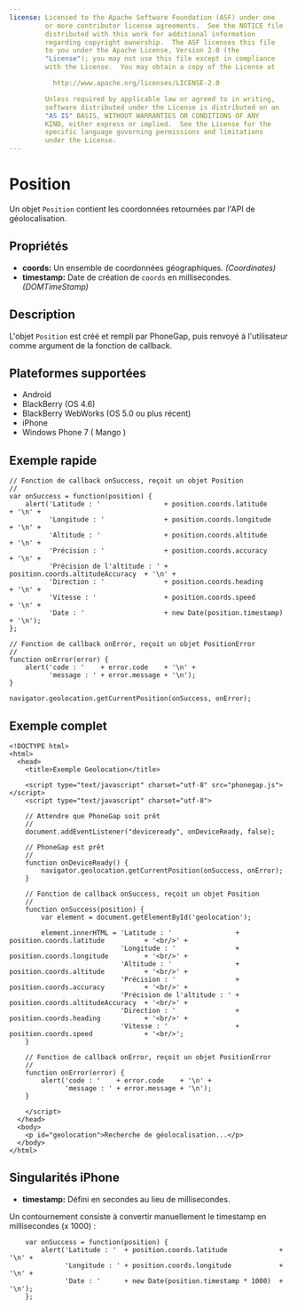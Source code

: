 ```yaml
---
license: Licensed to the Apache Software Foundation (ASF) under one
         or more contributor license agreements.  See the NOTICE file
         distributed with this work for additional information
         regarding copyright ownership.  The ASF licenses this file
         to you under the Apache License, Version 2.0 (the
         "License"); you may not use this file except in compliance
         with the License.  You may obtain a copy of the License at

           http://www.apache.org/licenses/LICENSE-2.0

         Unless required by applicable law or agreed to in writing,
         software distributed under the License is distributed on an
         "AS IS" BASIS, WITHOUT WARRANTIES OR CONDITIONS OF ANY
         KIND, either express or implied.  See the License for the
         specific language governing permissions and limitations
         under the License.
---
```


Position
========

Un objet `Position` contient les coordonnées retournées par l'API de géolocalisation.

Propriétés
----------

- __coords:__ Un ensemble de coordonnées géographiques. _(Coordinates)_
- __timestamp:__ Date de création de `coords` en millisecondes. _(DOMTimeStamp)_

Description
-----------

L'objet `Position` est créé et rempli par PhoneGap, puis renvoyé à l'utilisateur comme argument de la fonction de callback.

Plateformes supportées
----------------------

- Android
- BlackBerry (OS 4.6)
- BlackBerry WebWorks (OS 5.0 ou plus récent)
- iPhone
- Windows Phone 7 ( Mango )

Exemple rapide
--------------

    // Fonction de callback onSuccess, reçoit un objet Position
    //
    var onSuccess = function(position) {
        alert('Latitude : '                + position.coords.latitude          + '\n' +
              'Longitude : '               + position.coords.longitude         + '\n' +
              'Altitude : '                + position.coords.altitude          + '\n' +
              'Précision : '               + position.coords.accuracy          + '\n' +
              'Précision de l'altitude : ' + position.coords.altitudeAccuracy  + '\n' +
              'Direction : '               + position.coords.heading           + '\n' +
              'Vitesse : '                 + position.coords.speed             + '\n' +
              'Date : '                    + new Date(position.timestamp)      + '\n');
    };

    // Fonction de callback onError, reçoit un objet PositionError
    //
    function onError(error) {
        alert('code : '    + error.code    + '\n' +
              'message : ' + error.message + '\n');
    }

    navigator.geolocation.getCurrentPosition(onSuccess, onError);

Exemple complet
---------------

    <!DOCTYPE html>
    <html>
      <head>
        <title>Exemple Geolocation</title>

        <script type="text/javascript" charset="utf-8" src="phonegap.js"></script>
        <script type="text/javascript" charset="utf-8">

        // Attendre que PhoneGap soit prêt
        //
        document.addEventListener("deviceready", onDeviceReady, false);

        // PhoneGap est prêt
        //
        function onDeviceReady() {
            navigator.geolocation.getCurrentPosition(onSuccess, onError);
        }
    
        // Fonction de callback onSuccess, reçoit un objet Position
        //
        function onSuccess(position) {
            var element = document.getElementById('geolocation');
        
            element.innerHTML = 'Latitude : '                + position.coords.latitude          + '<br/>' +
                                'Longitude : '               + position.coords.longitude         + '<br/>' +
                                'Altitude : '                + position.coords.altitude          + '<br/>' +
                                'Précision : '               + position.coords.accuracy          + '<br/>' +
                                'Précision de l'altitude : ' + position.coords.altitudeAccuracy  + '<br/>' +
                                'Direction : '               + position.coords.heading           + '<br/>' +
                                'Vitesse : '                 + position.coords.speed             + '<br/>';
        }
    
	    // Fonction de callback onError, reçoit un objet PositionError
	    //
	    function onError(error) {
	        alert('code : '    + error.code    + '\n' +
	              'message : ' + error.message + '\n');
	    }

        </script>
      </head>
      <body>
        <p id="geolocation">Recherche de géolocalisation...</p>
      </body>
    </html>

Singularités iPhone
-------------------

- __timestamp:__ Défini en secondes au lieu de millisecondes.

Un contournement consiste à convertir manuellement le timestamp en millisecondes (x 1000) :

        var onSuccess = function(position) {
            alert('Latitude : '  + position.coords.latitude             + '\n' +
                  'Longitude : ' + position.coords.longitude            + '\n' +
                  'Date : '      + new Date(position.timestamp * 1000)  + '\n');
        };